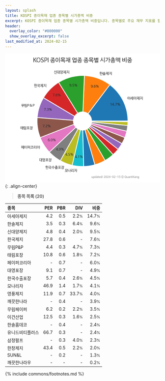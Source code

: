 ```yaml
---
layout: splash
title: KOSPI 종이목재 업종 종목별 시가총액 비중
excerpt: KOSPI 종이목재 업종 종목별 시가총액 비중입니다. 종목별로 주요 재무 지표를 함께 표시합니다.
header:
  overlay_color: "#800000"
  show_overlay_excerpt: false
last_modified_at: 2024-02-15
---
```



![KOSPI 종이목재 업종 종목별 시가총액 비중](/stats/sector/images/kospi_업종_종이목재_종목.png){: .align-center}


> **종목 목록 (20)**<a id="list"></a>

| **종목** | **PER** | **PBR** | **DIV** | **비중** |
| :------- | ------: | ------: | ------: | -------: |
| 아세아제지 | 4.2 | 0.5 | 2.2<small>%</small> | 14.7<small>%</small> |
| 한솔제지 | 3.5 | 0.3 | 6.4<small>%</small> | 9.6<small>%</small> |
| 신대양제지 | 4.8 | 0.4 | 2.0<small>%</small> | 9.5<small>%</small> |
| 한국제지 | 27.8 | 0.6 | - | 7.6<small>%</small> |
| 무림P&P | 4.4 | 0.3 | 4.7<small>%</small> | 7.3<small>%</small> |
| 태림포장 | 10.8 | 0.6 | 1.8<small>%</small> | 7.2<small>%</small> |
| 페이퍼코리아 | - | 0.7 | - | 6.0<small>%</small> |
| 대영포장 | 9.1 | 0.7 | - | 4.9<small>%</small> |
| 한국수출포장 | 5.7 | 0.4 | 2.6<small>%</small> | 4.5<small>%</small> |
| 모나리자 | 46.9 | 1.4 | 1.7<small>%</small> | 4.1<small>%</small> |
| 영풍제지 | 11.9 | 0.7 | 33.7<small>%</small> | 4.0<small>%</small> |
| 깨끗한나라 | - | 0.4 | - | 3.9<small>%</small> |
| 무림페이퍼 | 6.2 | 0.2 | 2.2<small>%</small> | 3.5<small>%</small> |
| 이건산업 | 12.5 | 0.3 | 1.6<small>%</small> | 2.5<small>%</small> |
| 한솔홈데코 | - | 0.4 | - | 2.4<small>%</small> |
| 유니드비티플러스 | 66.7 | 0.3 | - | 2.4<small>%</small> |
| 삼정펄프 | - | 0.3 | 4.0<small>%</small> | 2.3<small>%</small> |
| 한창제지 | 43.4 | 0.5 | 2.2<small>%</small> | 2.0<small>%</small> |
| SUN&L | - | 0.2 | - | 1.3<small>%</small> |
| 깨끗한나라우 | - | - | - | 0.2<small>%</small> |

{% include commons/footnotes.md %}